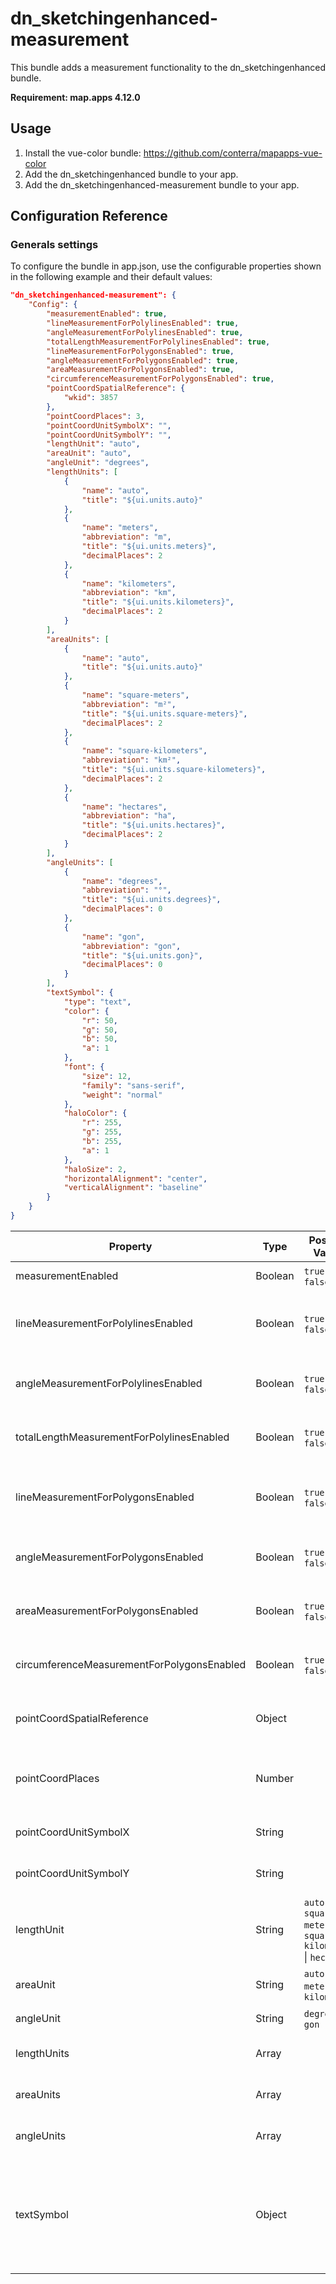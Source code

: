 # dn_sketchingenhanced-measurement

This bundle adds a measurement functionality to the dn_sketchingenhanced bundle.

**Requirement: map.apps 4.12.0**

## Usage

1. Install the vue-color bundle: https://github.com/conterra/mapapps-vue-color
2. Add the dn_sketchingenhanced bundle to your app.
3. Add the dn_sketchingenhanced-measurement bundle to your app.

## Configuration Reference

### Generals settings

To configure the bundle in app.json, use the configurable properties shown in the following example and their default values:

```json
"dn_sketchingenhanced-measurement": {
    "Config": {
        "measurementEnabled": true,
        "lineMeasurementForPolylinesEnabled": true,
        "angleMeasurementForPolylinesEnabled": true,
        "totalLengthMeasurementForPolylinesEnabled": true,
        "lineMeasurementForPolygonsEnabled": true,
        "angleMeasurementForPolygonsEnabled": true,
        "areaMeasurementForPolygonsEnabled": true,
        "circumferenceMeasurementForPolygonsEnabled": true,
        "pointCoordSpatialReference": {
            "wkid": 3857
        },
        "pointCoordPlaces": 3,
        "pointCoordUnitSymbolX": "",
        "pointCoordUnitSymbolY": "",
        "lengthUnit": "auto",
        "areaUnit": "auto",
        "angleUnit": "degrees",
        "lengthUnits": [
            {
                "name": "auto",
                "title": "${ui.units.auto}"
            },
            {
                "name": "meters",
                "abbreviation": "m",
                "title": "${ui.units.meters}",
                "decimalPlaces": 2
            },
            {
                "name": "kilometers",
                "abbreviation": "km",
                "title": "${ui.units.kilometers}",
                "decimalPlaces": 2
            }
        ],
        "areaUnits": [
            {
                "name": "auto",
                "title": "${ui.units.auto}"
            },
            {
                "name": "square-meters",
                "abbreviation": "m²",
                "title": "${ui.units.square-meters}",
                "decimalPlaces": 2
            },
            {
                "name": "square-kilometers",
                "abbreviation": "km²",
                "title": "${ui.units.square-kilometers}",
                "decimalPlaces": 2
            },
            {
                "name": "hectares",
                "abbreviation": "ha",
                "title": "${ui.units.hectares}",
                "decimalPlaces": 2
            }
        ],
        "angleUnits": [
            {
                "name": "degrees",
                "abbreviation": "°",
                "title": "${ui.units.degrees}",
                "decimalPlaces": 0
            },
            {
                "name": "gon",
                "abbreviation": "gon",
                "title": "${ui.units.gon}",
                "decimalPlaces": 0
            }
        ],
        "textSymbol": {
            "type": "text",
            "color": {
                "r": 50,
                "g": 50,
                "b": 50,
                "a": 1
            },
            "font": {
                "size": 12,
                "family": "sans-serif",
                "weight": "normal"
            },
            "haloColor": {
                "r": 255,
                "g": 255,
                "b": 255,
                "a": 1
            },
            "haloSize": 2,
            "horizontalAlignment": "center",
            "verticalAlignment": "baseline"
        }
    }
}
```

| Property                                   | Type    | Possible Values                                                                            | Default         | Description                                                                              |
| ------------------------------------------ | ------- | ------------------------------------------------------------------------------------------ | --------------- | ---------------------------------------------------------------------------------------- |
| measurementEnabled                         | Boolean | ```true``` &#124; ```false```                                                              | ```true```      | Initial enable measurement.                                                              |
| lineMeasurementForPolylinesEnabled         | Boolean | ```true``` &#124; ```false```                                                              | ```true```      | Initial enable length measurement for every line of polylines.                           |
| angleMeasurementForPolylinesEnabled        | Boolean | ```true``` &#124; ```false```                                                              | ```true```      | Initial enable angle measurement for polylines.                                          |
| totalLengthMeasurementForPolylinesEnabled  | Boolean | ```true``` &#124; ```false```                                                              | ```true```      | Initial enable total length measurement for polylines.                                   |
| lineMeasurementForPolygonsEnabled          | Boolean | ```true``` &#124; ```false```                                                              | ```true```      | Initial enable length measurement for every line of polygons.                            |
| angleMeasurementForPolygonsEnabled         | Boolean | ```true``` &#124; ```false```                                                              | ```true```      | Initial enable angle measurement for polygons.                                           |
| areaMeasurementForPolygonsEnabled          | Boolean | ```true``` &#124; ```false```                                                              | ```true```      | Initial enable area measurement for polygons.                                            |
| circumferenceMeasurementForPolygonsEnabled | Boolean | ```true``` &#124; ```false```                                                              | ```true```      | Initial enable circumference measurement for polygons.                                   |
| pointCoordSpatialReference                 | Object  |                                                                                            | ```undefined``` | Spatial reference used for coordinate measurements.                                      |
| pointCoordPlaces                           | Number  |                                                                                            | ```3```         | Number of coordinate measurement decimal places.                                         |
| pointCoordUnitSymbolX                      | String  |                                                                                            |                 | Unit shown for x values of coordiantes.                                                  |
| pointCoordUnitSymbolY                      | String  |                                                                                            |                 | Unit shown for y values of coordiantes.                                                  |
| lengthUnit                                 | String  | ```auto``` &#124; ```square-meters``` &#124; ```square-kilometers``` &#124; ```hectares``` | ```auto```      | Initial selected lengthUnit.                                                             |
| areaUnit                                   | String  | ```auto``` &#124; ```meters``` &#124; ```kilometers```                                     | ```auto```      | Initial selected areaUnit.                                                               |
| angleUnit                                  | String  | ```degrees``` &#124; ```gon```                                                             | ```degrees```   | Initial selected angleUnit.                                                              |
| lengthUnits                                | Array   |                                                                                            |                 | The list of available length units.                                                      |
| areaUnits                                  | Array   |                                                                                            |                 | The list of available area units.                                                        |
| angleUnits                                 | Array   |                                                                                            |                 | The list of available angle units.                                                       |
| textSymbol                                 | Object  |                                                                                            |                 | A TextSymbol used for representing the measurement text geometries that are being drawn. |
